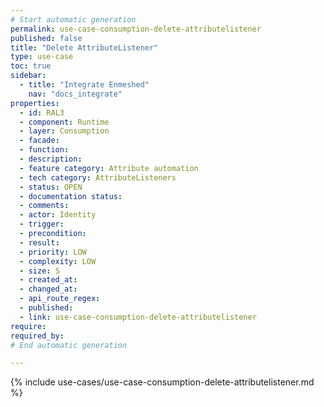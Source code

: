 ```yaml
---
# Start automatic generation
permalink: use-case-consumption-delete-attributelistener
published: false
title: "Delete AttributeListener"
type: use-case
toc: true
sidebar:
  - title: "Integrate Enmeshed"
    nav: "docs_integrate"
properties:
  - id: RAL3
  - component: Runtime
  - layer: Consumption
  - facade:
  - function:
  - description:
  - feature category: Attribute automation
  - tech category: AttributeListeners
  - status: OPEN
  - documentation status:
  - comments:
  - actor: Identity
  - trigger:
  - precondition:
  - result:
  - priority: LOW
  - complexity: LOW
  - size: S
  - created_at:
  - changed_at:
  - api_route_regex:
  - published:
  - link: use-case-consumption-delete-attributelistener
require:
required_by:
# End automatic generation

---
```


{% include use-cases/use-case-consumption-delete-attributelistener.md %}
